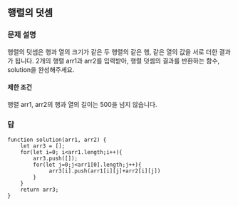 ## 행렬의 덧셈

### 문제 설명

행렬의 덧셈은 행과 열의 크기가 같은 두 행렬의 같은 행, 같은 열의 값을 서로 더한 결과가 됩니다. 2개의 행렬 arr1과 arr2를 입력받아, 행렬 덧셈의 결과를 반환하는 함수, solution을 완성해주세요.


#### 제한 조건

행렬 arr1, arr2의 행과 열의 길이는 500을 넘지 않습니다.

### 답

```
function solution(arr1, arr2) {
    let arr3 = [];
    for(let i=0; i<arr1.length;i++){
        arr3.push([]);
        for(let j=0;j<arr1[0].length;j++){
             arr3[i].push(arr1[i][j]+arr2[i][j])
        }
    }
    return arr3;
}
```

